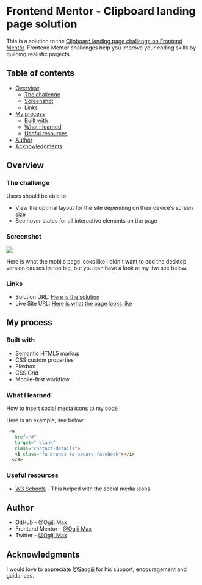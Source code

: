 # Frontend Mentor - Clipboard landing page solution

This is a solution to the [Clipboard landing page challenge on Frontend Mentor](https://www.frontendmentor.io/challenges/clipboard-landing-page-5cc9bccd6c4c91111378ecb9). Frontend Mentor challenges help you improve your coding skills by building realistic projects. 

## Table of contents

- [Overview](#overview)
  - [The challenge](#the-challenge)
  - [Screenshot](#screenshot)
  - [Links](#links)
- [My process](#my-process)
  - [Built with](#built-with)
  - [What I learned](#what-i-learned)
  - [Useful resources](#useful-resources)
- [Author](#author)
- [Acknowledgments](#acknowledgments)

## Overview

### The challenge

Users should be able to:

- View the optimal layout for the site depending on their device's screen size
- See hover states for all interactive elements on the page

### Screenshot

![](https://lh3.googleusercontent.com/9zpZyPipPAKnsm2vR8_9boKk2__e7giwyCMXk9mkSYAH2WjHRMxOcH9kTbEufEALtKo=w2400)

Here is what the mobile page looks like I didn't want to add the desktop version causes its too big, but you can have a look at my live site below.

### Links

- Solution URL: [Here is the solution](https://www.frontendmentor.io/solutions/responsive-page-depending-on-the-device-size-55VAmtX92P)
- Live Site URL: [Here is what the page looks like](https://clipboard-landing-card.vercel.app/)

## My process

### Built with

- Semantic HTML5 markup
- CSS custom properties
- Flexbox
- CSS Grid
- Mobile-first workflow

### What I learned

How to insert social media icons to my code

Here is an example, see below:

```html
 <a
   href="#"
   target="_blank"
   class="contact-details">
   <i class="fa-brands fa-square-facebook"></i>
  </a>
```

### Useful resources

- [W3 Schools](https://www.w3schools.com/howto/howto_css_social_media_buttons.asp) - This helped with the social media icons.

## Author

- GitHub - [@Ogiji Max](https://github.com/MaxiTeddy)
- Frontend Mentor - [@Ogiji Max](https://www.frontendmentor.io/profile/MaxiTeddy)
- Twitter - [@Ogiji Max](https://www.twitter.com/MaxOgiji)

## Acknowledgments

I would love to appreciate [@Saogiji](https://github.com/SaOgiji) for his support, encouragement and guidances. 
